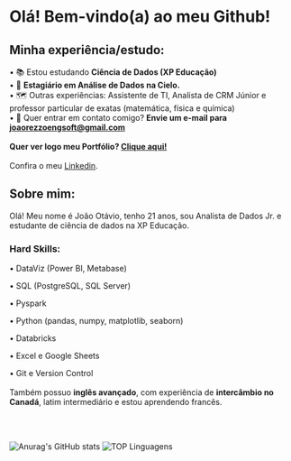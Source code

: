 # Olá! Bem-vindo(a) ao meu Github!


## Minha experiência/estudo:
• 📚 Estou estudando **Ciência de Dados (XP Educação)**<br>
• 🎲 **Estagiário em Análise de Dados na Cielo.**<br>
• 🗺️ Outras experiências: Assistente de TI, Analista de CRM Júnior e professor particular de exatas (matemática, física e química)<br>
• 📧 Quer entrar em contato comigo? **Envie um e-mail para joaorezzoengsoft@gmail.com** 
<br>
<br>
**Quer ver logo meu Portfólio? [Clique aqui!](https://github.com/joaorezzo/portfolio)**
<br>
<br>
Confira o meu [Linkedin](www.linkedin.com/in/joão-otávio-cardoso).
<br>

## Sobre mim:
Olá! Meu nome é João Otávio, tenho 21 anos, sou Analista de Dados Jr. e estudante de ciência de dados na XP Educação.<br>

### Hard Skills:

• DataViz (Power BI, Metabase)

• SQL (PostgreSQL, SQL Server)

• Pyspark

• Python (pandas, numpy, matplotlib, seaborn)

• Databricks

• Excel e Google Sheets

• Git e Version Control
<br>
<br>
Também possuo **inglês avançado**, com experiência de **intercâmbio no Canadá**, latim intermediário e estou aprendendo francês.

<br>
<br>
  
![Anurag's GitHub stats](https://github-readme-stats.vercel.app/api?username=joaorezzo&hide=stars,title&show_icons=true&theme=gotham&bg_color=00000000)    ![TOP Linguagens](https://github-readme-stats.vercel.app/api/top-langs/?username=joaorezzo&layout=compact&theme=gotham&bg_color=00000000)



